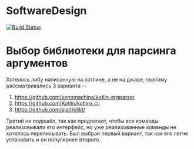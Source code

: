 # SoftwareDesign

[![Build Status](https://travis-ci.org/vladimirrim/SoftwareDesign.svg?branch=hw_1)](https://travis-ci.org/vladimirrim/SoftwareDesign)


# Выбор библиотеки для парсинга аргументов

Хотелось либу написанную на котлине, а не на джаве, поэтому рассматривались 3 варианта --

1. https://github.com/xenomachina/kotlin-argparser
2. https://github.com/Kotlin/kotlinx.cli
3. https://github.com/ajalt/clikt/

Третий не подошёл, так как предлагает, чтобы все команды реализовывали его интерфейс, но уже реализованные команды не хотелось переписывать. Был выбран первый вариант, так как его легче установить и он популярнее второго.

